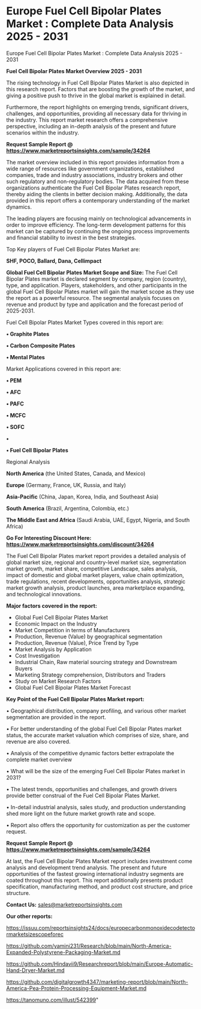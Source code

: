 # Europe Fuel Cell Bipolar Plates Market : Complete Data Analysis 2025 - 2031
 Europe Fuel Cell Bipolar Plates Market : Complete Data Analysis 2025 - 2031

<Strong> Fuel Cell Bipolar Plates Market Overview 2025 - 2031</strong>

The rising technology in Fuel Cell Bipolar Plates Market is also depicted in this research report. Factors that are boosting the growth of the market, and giving a positive push to thrive in the global market is explained in detail.

Furthermore, the report highlights on emerging trends, significant drivers, challenges, and opportunities, providing all necessary data for thriving in the industry. This report market research offers a comprehensive perspective, including an in-depth analysis of the present and future scenarios within the industry.

<strong>Request Sample Report @ <a href=https://www.marketreportsinsights.com/sample/34264>https://www.marketreportsinsights.com/sample/34264</a></strong>

The market overview included in this report provides information from a wide range of resources like government organizations, established companies, trade and industry associations, industry brokers and other such regulatory and non-regulatory bodies. The data acquired from these organizations authenticate the Fuel Cell Bipolar Plates research report, thereby aiding the clients in better decision making. Additionally, the data provided in this report offers a contemporary understanding of the market dynamics.

The leading players are focusing mainly on technological advancements in order to improve efficiency. The long-term development patterns for this market can be captured by continuing the ongoing process improvements and financial stability to invest in the best strategies.

Top Key players of Fuel Cell Bipolar Plates Market are:

<strong>SHF, POCO, Ballard, Dana, Cellimpact</strong>

<strong><b>Global Fuel Cell Bipolar Plates Market Scope and Size:</b></strong>
The Fuel Cell Bipolar Plates market is declared segment by company, region (country), type, and application. Players, stakeholders, and other participants in the global Fuel Cell Bipolar Plates market will gain the market scope as they use the report as a powerful resource. The segmental analysis focuses on revenue and product by type and application and the forecast period of 2025-2031.

Fuel Cell Bipolar Plates Market Types covered in this report are:

<strong>•  Graphite Plates

•  Carbon Composite Plates

•  Mental Plates</strong>

Market Applications covered in this report are:

<strong>•  PEM

•  AFC

•  PAFC

•  MCFC

•  SOFC

•  

•  Fuel Cell Bipolar Plates</strong> 

Regional Analysis

<strong>North America</strong> (the United States, Canada, and Mexico)

<strong>Europe</strong> (Germany, France, UK, Russia, and Italy)

<strong>Asia-Pacific</strong> (China, Japan, Korea, India, and Southeast Asia)

<strong>South America</strong> (Brazil, Argentina, Colombia, etc.)

<strong>The Middle East and Africa</strong> (Saudi Arabia, UAE, Egypt, Nigeria, and South Africa)

<strong>Go For Interesting Discount Here: <a href=https://www.marketreportsinsights.com/discount/34264>https://www.marketreportsinsights.com/discount/34264</a></strong>

The Fuel Cell Bipolar Plates market report provides a detailed analysis of global market size, regional and country-level market size, segmentation market growth, market share, competitive Landscape, sales analysis, impact of domestic and global market players, value chain optimization, trade regulations, recent developments, opportunities analysis, strategic market growth analysis, product launches, area marketplace expanding, and technological innovations.

<strong><b>Major factors covered in the report:</b></strong>
<ul>
  <li>Global Fuel Cell Bipolar Plates Market </li>
  <li>Economic Impact on the Industry</li>
  <li>Market Competition in terms of Manufacturers</li>
  <li>Production, Revenue (Value) by geographical segmentation</li>
  <li>Production, Revenue (Value), Price Trend by Type</li>
  <li>Market Analysis by Application</li>
  <li>Cost Investigation</li>
  <li>Industrial Chain, Raw material sourcing strategy and Downstream Buyers</li>
  <li>Marketing Strategy comprehension, Distributors and Traders</li>
  <li>Study on Market Research Factors</li>
  <li>Global Fuel Cell Bipolar Plates Market Forecast</li>
</ul>

<strong><b>Key Point of the Fuel Cell Bipolar Plates Market report:</b></strong>

• Geographical distribution, company profiling, and various other market segmentation are provided in the report.

• For better understanding of the global Fuel Cell Bipolar Plates market status, the accurate market valuation which comprises of size, share, and revenue are also covered.

• Analysis of the competitive dynamic factors better extrapolate the complete market overview

• What will be the size of the emerging Fuel Cell Bipolar Plates market in 2031?

• The latest trends, opportunities and challenges, and growth drivers provide better construal of the Fuel Cell Bipolar Plates Market.

• In-detail industrial analysis, sales study, and production understanding shed more light on the future market growth rate and scope.

• Report also offers the opportunity for customization as per the customer request.

<strong>Request Sample Report @ <a href=https://www.marketreportsinsights.com/sample/34264>https://www.marketreportsinsights.com/sample/34264</a></strong>

At last, the Fuel Cell Bipolar Plates Market report includes investment come analysis and development trend analysis. The present and future opportunities of the fastest growing international industry segments are coated throughout this report. This report additionally presents product specification, manufacturing method, and product cost structure, and price structure.

<strong>Contact Us:</strong>
sales@marketreportsinsights.com

<strong>Our other reports:</strong>

<a href=https://issuu.com/reportsinsights24/docs/europecarbonmonoxidecodetectormarketsizescopeforec>https://issuu.com/reportsinsights24/docs/europecarbonmonoxidecodetectormarketsizescopeforec</a>

<a href=https://github.com/yamini231/Research/blob/main/North-America-Expanded-Polystyrene-Packaging-Market.md>https://github.com/yamini231/Research/blob/main/North-America-Expanded-Polystyrene-Packaging-Market.md</a>

<a href=https://github.com/Hindavii9/Researchreport/blob/main/Europe-Automatic-Hand-Dryer-Market.md>https://github.com/Hindavii9/Researchreport/blob/main/Europe-Automatic-Hand-Dryer-Market.md</a>

<a href=https://github.com/digitalgrowth4347/marketing-report/blob/main/North-America-Pea-Protein-Processing-Equipment-Market.md>https://github.com/digitalgrowth4347/marketing-report/blob/main/North-America-Pea-Protein-Processing-Equipment-Market.md</a>

<a href=https://tanomuno.com/illust/542399>https://tanomuno.com/illust/542399</a>"
